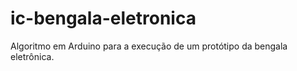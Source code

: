 # ic-bengala-eletronica
Algoritmo em Arduino para a execução de um protótipo da bengala eletrônica.
